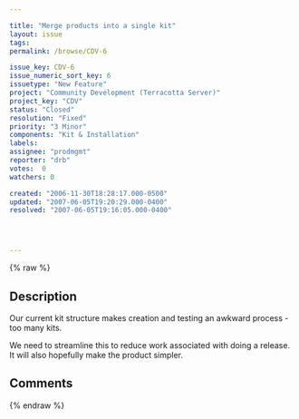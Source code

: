 ```yaml
---

title: "Merge products into a single kit"
layout: issue
tags: 
permalink: /browse/CDV-6

issue_key: CDV-6
issue_numeric_sort_key: 6
issuetype: "New Feature"
project: "Community Development (Terracotta Server)"
project_key: "CDV"
status: "Closed"
resolution: "Fixed"
priority: "3 Minor"
components: "Kit & Installation"
labels: 
assignee: "prodmgmt"
reporter: "drb"
votes:  0
watchers: 0

created: "2006-11-30T18:28:17.000-0500"
updated: "2007-06-05T19:20:29.000-0400"
resolved: "2007-06-05T19:16:05.000-0400"




---
```


{% raw %}

## Description

<div markdown="1" class="description">

Our current kit structure makes creation and testing an awkward process - too many kits.

We need to streamline this to reduce work associated with doing a release. It will also hopefully
make the product simpler.

</div>

## Comments



{% endraw %}
